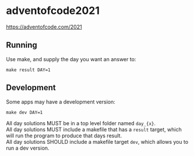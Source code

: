 # adventofcode2021

<https://adventofcode.com/2021>

## Running

Use make, and supply the day you want an answer to:

    make result DAY=1


## Development

Some apps may have a development version:

    make dev DAY=1

All day solutions MUST be in a top level folder named `day_{x}`.  
All day solutions MUST include a makefile that has a `result` target, which will run the program to produce that days result.  
All day solutions SHOULD include a makefile target `dev`, which allows you to run a dev version.  